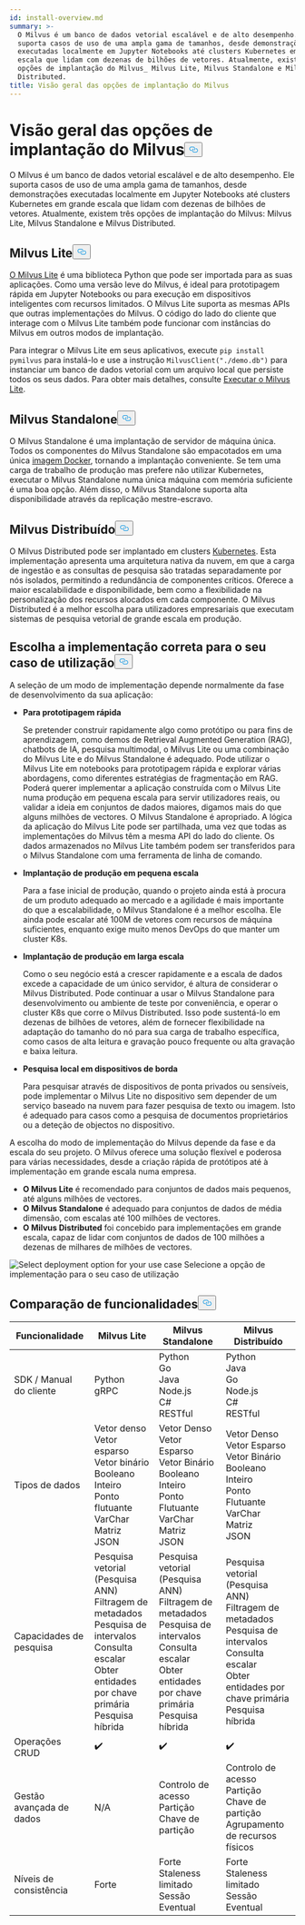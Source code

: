 ```yaml
---
id: install-overview.md
summary: >-
  O Milvus é um banco de dados vetorial escalável e de alto desempenho. Ele
  suporta casos de uso de uma ampla gama de tamanhos, desde demonstrações
  executadas localmente em Jupyter Notebooks até clusters Kubernetes em grande
  escala que lidam com dezenas de bilhões de vetores. Atualmente, existem três
  opções de implantação do Milvus_ Milvus Lite, Milvus Standalone e Milvus
  Distributed.
title: Visão geral das opções de implantação do Milvus
---
```

<h1 id="Overview-of-Milvus-Deployment-Options" class="common-anchor-header">Visão geral das opções de implantação do Milvus<button data-href="#Overview-of-Milvus-Deployment-Options" class="anchor-icon" translate="no">
      <svg translate="no"
        aria-hidden="true"
        focusable="false"
        height="20"
        version="1.1"
        viewBox="0 0 16 16"
        width="16"
      >
        <path
          fill="#0092E4"
          fill-rule="evenodd"
          d="M4 9h1v1H4c-1.5 0-3-1.69-3-3.5S2.55 3 4 3h4c1.45 0 3 1.69 3 3.5 0 1.41-.91 2.72-2 3.25V8.59c.58-.45 1-1.27 1-2.09C10 5.22 8.98 4 8 4H4c-.98 0-2 1.22-2 2.5S3 9 4 9zm9-3h-1v1h1c1 0 2 1.22 2 2.5S13.98 12 13 12H9c-.98 0-2-1.22-2-2.5 0-.83.42-1.64 1-2.09V6.25c-1.09.53-2 1.84-2 3.25C6 11.31 7.55 13 9 13h4c1.45 0 3-1.69 3-3.5S14.5 6 13 6z"
        ></path>
      </svg>
    </button></h1><p>O Milvus é um banco de dados vetorial escalável e de alto desempenho. Ele suporta casos de uso de uma ampla gama de tamanhos, desde demonstrações executadas localmente em Jupyter Notebooks até clusters Kubernetes em grande escala que lidam com dezenas de bilhões de vetores. Atualmente, existem três opções de implantação do Milvus: Milvus Lite, Milvus Standalone e Milvus Distributed.</p>
<h2 id="Milvus-Lite" class="common-anchor-header">Milvus Lite<button data-href="#Milvus-Lite" class="anchor-icon" translate="no">
      <svg translate="no"
        aria-hidden="true"
        focusable="false"
        height="20"
        version="1.1"
        viewBox="0 0 16 16"
        width="16"
      >
        <path
          fill="#0092E4"
          fill-rule="evenodd"
          d="M4 9h1v1H4c-1.5 0-3-1.69-3-3.5S2.55 3 4 3h4c1.45 0 3 1.69 3 3.5 0 1.41-.91 2.72-2 3.25V8.59c.58-.45 1-1.27 1-2.09C10 5.22 8.98 4 8 4H4c-.98 0-2 1.22-2 2.5S3 9 4 9zm9-3h-1v1h1c1 0 2 1.22 2 2.5S13.98 12 13 12H9c-.98 0-2-1.22-2-2.5 0-.83.42-1.64 1-2.09V6.25c-1.09.53-2 1.84-2 3.25C6 11.31 7.55 13 9 13h4c1.45 0 3-1.69 3-3.5S14.5 6 13 6z"
        ></path>
      </svg>
    </button></h2><p><a href="https://milvus.io/docs/milvus_lite.md">O Milvus Lite</a> é uma biblioteca Python que pode ser importada para as suas aplicações. Como uma versão leve do Milvus, é ideal para prototipagem rápida em Jupyter Notebooks ou para execução em dispositivos inteligentes com recursos limitados. O Milvus Lite suporta as mesmas APIs que outras implementações do Milvus. O código do lado do cliente que interage com o Milvus Lite também pode funcionar com instâncias do Milvus em outros modos de implantação.</p>
<p>Para integrar o Milvus Lite em seus aplicativos, execute <code translate="no">pip install pymilvus</code> para instalá-lo e use a instrução <code translate="no">MilvusClient(&quot;./demo.db&quot;)</code> para instanciar um banco de dados vetorial com um arquivo local que persiste todos os seus dados. Para obter mais detalhes, consulte <a href="https://milvus.io/docs/milvus_lite.md">Executar o Milvus Lite</a>.</p>
<h2 id="Milvus-Standalone" class="common-anchor-header">Milvus Standalone<button data-href="#Milvus-Standalone" class="anchor-icon" translate="no">
      <svg translate="no"
        aria-hidden="true"
        focusable="false"
        height="20"
        version="1.1"
        viewBox="0 0 16 16"
        width="16"
      >
        <path
          fill="#0092E4"
          fill-rule="evenodd"
          d="M4 9h1v1H4c-1.5 0-3-1.69-3-3.5S2.55 3 4 3h4c1.45 0 3 1.69 3 3.5 0 1.41-.91 2.72-2 3.25V8.59c.58-.45 1-1.27 1-2.09C10 5.22 8.98 4 8 4H4c-.98 0-2 1.22-2 2.5S3 9 4 9zm9-3h-1v1h1c1 0 2 1.22 2 2.5S13.98 12 13 12H9c-.98 0-2-1.22-2-2.5 0-.83.42-1.64 1-2.09V6.25c-1.09.53-2 1.84-2 3.25C6 11.31 7.55 13 9 13h4c1.45 0 3-1.69 3-3.5S14.5 6 13 6z"
        ></path>
      </svg>
    </button></h2><p>O Milvus Standalone é uma implantação de servidor de máquina única. Todos os componentes do Milvus Standalone são empacotados em uma única <a href="https://milvus.io/docs/install_standalone-docker.md">imagem Docker</a>, tornando a implantação conveniente. Se tem uma carga de trabalho de produção mas prefere não utilizar Kubernetes, executar o Milvus Standalone numa única máquina com memória suficiente é uma boa opção. Além disso, o Milvus Standalone suporta alta disponibilidade através da replicação mestre-escravo.</p>
<h2 id="Milvus-Distributed" class="common-anchor-header">Milvus Distribuído<button data-href="#Milvus-Distributed" class="anchor-icon" translate="no">
      <svg translate="no"
        aria-hidden="true"
        focusable="false"
        height="20"
        version="1.1"
        viewBox="0 0 16 16"
        width="16"
      >
        <path
          fill="#0092E4"
          fill-rule="evenodd"
          d="M4 9h1v1H4c-1.5 0-3-1.69-3-3.5S2.55 3 4 3h4c1.45 0 3 1.69 3 3.5 0 1.41-.91 2.72-2 3.25V8.59c.58-.45 1-1.27 1-2.09C10 5.22 8.98 4 8 4H4c-.98 0-2 1.22-2 2.5S3 9 4 9zm9-3h-1v1h1c1 0 2 1.22 2 2.5S13.98 12 13 12H9c-.98 0-2-1.22-2-2.5 0-.83.42-1.64 1-2.09V6.25c-1.09.53-2 1.84-2 3.25C6 11.31 7.55 13 9 13h4c1.45 0 3-1.69 3-3.5S14.5 6 13 6z"
        ></path>
      </svg>
    </button></h2><p>O Milvus Distributed pode ser implantado em clusters <a href="https://milvus.io/docs/install_cluster-milvusoperator.md">Kubernetes</a>. Esta implementação apresenta uma arquitetura nativa da nuvem, em que a carga de ingestão e as consultas de pesquisa são tratadas separadamente por nós isolados, permitindo a redundância de componentes críticos. Oferece a maior escalabilidade e disponibilidade, bem como a flexibilidade na personalização dos recursos alocados em cada componente. O Milvus Distributed é a melhor escolha para utilizadores empresariais que executam sistemas de pesquisa vetorial de grande escala em produção.</p>
<h2 id="Choose-the-Right-Deployment-for-Your-Use-Case" class="common-anchor-header">Escolha a implementação correta para o seu caso de utilização<button data-href="#Choose-the-Right-Deployment-for-Your-Use-Case" class="anchor-icon" translate="no">
      <svg translate="no"
        aria-hidden="true"
        focusable="false"
        height="20"
        version="1.1"
        viewBox="0 0 16 16"
        width="16"
      >
        <path
          fill="#0092E4"
          fill-rule="evenodd"
          d="M4 9h1v1H4c-1.5 0-3-1.69-3-3.5S2.55 3 4 3h4c1.45 0 3 1.69 3 3.5 0 1.41-.91 2.72-2 3.25V8.59c.58-.45 1-1.27 1-2.09C10 5.22 8.98 4 8 4H4c-.98 0-2 1.22-2 2.5S3 9 4 9zm9-3h-1v1h1c1 0 2 1.22 2 2.5S13.98 12 13 12H9c-.98 0-2-1.22-2-2.5 0-.83.42-1.64 1-2.09V6.25c-1.09.53-2 1.84-2 3.25C6 11.31 7.55 13 9 13h4c1.45 0 3-1.69 3-3.5S14.5 6 13 6z"
        ></path>
      </svg>
    </button></h2><p>A seleção de um modo de implementação depende normalmente da fase de desenvolvimento da sua aplicação:</p>
<ul>
<li><p><strong>Para prototipagem rápida</strong></p>
<p>Se pretender construir rapidamente algo como protótipo ou para fins de aprendizagem, como demos de Retrieval Augmented Generation (RAG), chatbots de IA, pesquisa multimodal, o Milvus Lite ou uma combinação do Milvus Lite e do Milvus Standalone é adequado. Pode utilizar o Milvus Lite em notebooks para prototipagem rápida e explorar várias abordagens, como diferentes estratégias de fragmentação em RAG. Poderá querer implementar a aplicação construída com o Milvus Lite numa produção em pequena escala para servir utilizadores reais, ou validar a ideia em conjuntos de dados maiores, digamos mais do que alguns milhões de vectores. O Milvus Standalone é apropriado. A lógica da aplicação do Milvus Lite pode ser partilhada, uma vez que todas as implementações do Milvus têm a mesma API do lado do cliente. Os dados armazenados no Milvus Lite também podem ser transferidos para o Milvus Standalone com uma ferramenta de linha de comando.</p></li>
<li><p><strong>Implantação de produção em pequena escala</strong></p>
<p>Para a fase inicial de produção, quando o projeto ainda está à procura de um produto adequado ao mercado e a agilidade é mais importante do que a escalabilidade, o Milvus Standalone é a melhor escolha. Ele ainda pode escalar até 100M de vetores com recursos de máquina suficientes, enquanto exige muito menos DevOps do que manter um cluster K8s.</p></li>
<li><p><strong>Implantação de produção em larga escala</strong></p>
<p>Como o seu negócio está a crescer rapidamente e a escala de dados excede a capacidade de um único servidor, é altura de considerar o Milvus Distributed. Pode continuar a usar o Milvus Standalone para desenvolvimento ou ambiente de teste por conveniência, e operar o cluster K8s que corre o Milvus Distributed. Isso pode sustentá-lo em dezenas de bilhões de vetores, além de fornecer flexibilidade na adaptação do tamanho do nó para sua carga de trabalho específica, como casos de alta leitura e gravação pouco frequente ou alta gravação e baixa leitura.</p></li>
<li><p><strong>Pesquisa local em dispositivos de borda</strong></p>
<p>Para pesquisar através de dispositivos de ponta privados ou sensíveis, pode implementar o Milvus Lite no dispositivo sem depender de um serviço baseado na nuvem para fazer pesquisa de texto ou imagem. Isto é adequado para casos como a pesquisa de documentos proprietários ou a deteção de objectos no dispositivo.</p></li>
</ul>
<p>A escolha do modo de implementação do Milvus depende da fase e da escala do seu projeto. O Milvus oferece uma solução flexível e poderosa para várias necessidades, desde a criação rápida de protótipos até à implementação em grande escala numa empresa.</p>
<ul>
<li><strong>O Milvus Lite</strong> é recomendado para conjuntos de dados mais pequenos, até alguns milhões de vectores.</li>
<li><strong>O Milvus Standalone</strong> é adequado para conjuntos de dados de média dimensão, com escalas até 100 milhões de vectores.</li>
<li><strong>O Milvus Distributed</strong> foi concebido para implementações em grande escala, capaz de lidar com conjuntos de dados de 100 milhões a dezenas de milhares de milhões de vectores.</li>
</ul>
<p>
  
   <span class="img-wrapper"> <img translate="no" src="/docs/v2.4.x/assets/select-deployment-option.png" alt="Select deployment option for your use case" class="doc-image" id="select-deployment-option-for-your-use-case" />
   </span> <span class="img-wrapper"> <span>Selecione a opção de implementação para o seu caso de utilização</span> </span></p>
<h2 id="Comparison-on-functionalities" class="common-anchor-header">Comparação de funcionalidades<button data-href="#Comparison-on-functionalities" class="anchor-icon" translate="no">
      <svg translate="no"
        aria-hidden="true"
        focusable="false"
        height="20"
        version="1.1"
        viewBox="0 0 16 16"
        width="16"
      >
        <path
          fill="#0092E4"
          fill-rule="evenodd"
          d="M4 9h1v1H4c-1.5 0-3-1.69-3-3.5S2.55 3 4 3h4c1.45 0 3 1.69 3 3.5 0 1.41-.91 2.72-2 3.25V8.59c.58-.45 1-1.27 1-2.09C10 5.22 8.98 4 8 4H4c-.98 0-2 1.22-2 2.5S3 9 4 9zm9-3h-1v1h1c1 0 2 1.22 2 2.5S13.98 12 13 12H9c-.98 0-2-1.22-2-2.5 0-.83.42-1.64 1-2.09V6.25c-1.09.53-2 1.84-2 3.25C6 11.31 7.55 13 9 13h4c1.45 0 3-1.69 3-3.5S14.5 6 13 6z"
        ></path>
      </svg>
    </button></h2><table>
<thead>
<tr><th>Funcionalidade</th><th>Milvus Lite</th><th>Milvus Standalone</th><th>Milvus Distribuído</th></tr>
</thead>
<tbody>
<tr><td>SDK / Manual do cliente</td><td>Python<br/>gRPC</td><td>Python<br/>Go<br/>Java<br/>Node.js<br/>C#<br/>RESTful</td><td>Python<br/>Java<br/>Go<br/>Node.js<br/>C#<br/>RESTful</td></tr>
<tr><td>Tipos de dados</td><td>Vetor denso<br/>Vetor esparso<br/>Vetor binário<br/>Booleano<br/>Inteiro<br/>Ponto flutuante<br/>VarChar<br/>Matriz<br/>JSON</td><td>Vetor Denso<br/>Vetor Esparso<br/>Vetor Binário<br/>Booleano<br/>Inteiro<br/>Ponto Flutuante<br/>VarChar<br/>Matriz<br/>JSON</td><td>Vetor Denso<br/>Vetor Esparso<br/>Vetor Binário<br/>Booleano<br/>Inteiro<br/>Ponto Flutuante<br/>VarChar<br/>Matriz<br/>JSON</td></tr>
<tr><td>Capacidades de pesquisa</td><td>Pesquisa vetorial (Pesquisa ANN)<br/>Filtragem de metadados<br/>Pesquisa de intervalos<br/>Consulta escalar<br/>Obter entidades por chave primária<br/>Pesquisa híbrida</td><td>Pesquisa vetorial (Pesquisa ANN)<br/>Filtragem de metadados<br/>Pesquisa de intervalos<br/>Consulta escalar<br/>Obter entidades por chave primária<br/>Pesquisa híbrida</td><td>Pesquisa vetorial (Pesquisa ANN)<br/>Filtragem de metadados<br/>Pesquisa de intervalos<br/>Consulta escalar<br/>Obter entidades por chave primária<br/>Pesquisa híbrida</td></tr>
<tr><td>Operações CRUD</td><td>✔️</td><td>✔️</td><td>✔️</td></tr>
<tr><td>Gestão avançada de dados</td><td>N/A</td><td>Controlo de acesso<br/>Partição<br/>Chave de partição</td><td>Controlo de acesso<br/>Partição<br/>Chave de partição<br/>Agrupamento de recursos físicos</td></tr>
<tr><td>Níveis de consistência</td><td>Forte</td><td>Forte<br/>Staleness limitado<br/>Sessão<br/>Eventual</td><td>Forte<br/>Staleness limitado<br/>Sessão<br/>Eventual</td></tr>
</tbody>
</table>
